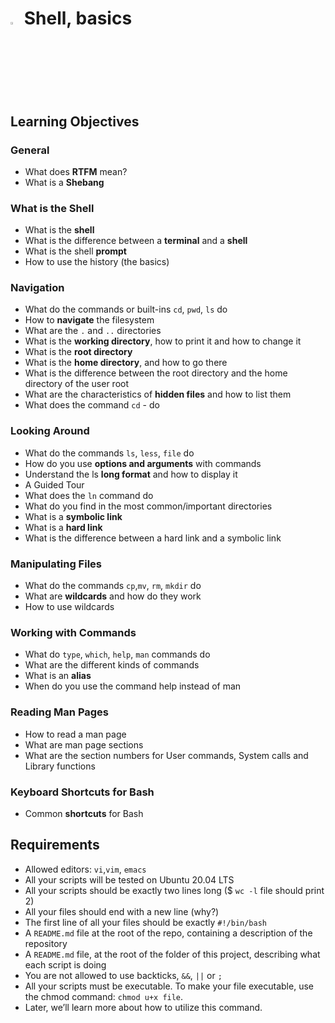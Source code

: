 # <a> <img src="https://banner2.cleanpng.com/20180705/txh/kisspng-bash-shell-script-command-line-interface-z-shell-5b3df571eaf1a4.5375084915307871859623.jpg" width=3% heigth=3% ></img></a> Shell, basics



## Learning Objectives

### General
- What does **RTFM** mean?
- What is a **Shebang**

### What is the Shell
- What is the **shell**
- What is the difference between a **terminal** and a **shell**
- What is the shell **prompt**
- How to use the history (the basics)

### Navigation
- What do the commands or built-ins `cd`, `pwd`, `ls` do
- How to **navigate** the filesystem
- What are the `.` and `..` directories
- What is the **working directory**, how to print it and how to change it
- What is the **root directory**
- What is the **home directory**, and how to go there
- What is the difference between the root directory and the home directory of the user root
- What are the characteristics of **hidden files** and how to list them
- What does the command `cd` - do

### Looking Around
- What do the commands `ls`, `less`, `file` do
- How do you use **options and arguments** with commands
- Understand the ls **long format** and how to display it
- A Guided Tour
- What does the `ln` command do
- What do you find in the most common/important directories
- What is a **symbolic link**
- What is a **hard link**
- What is the difference between a hard link and a symbolic link

### Manipulating Files
- What do the commands `cp`,`mv`, `rm`, `mkdir` do
- What are **wildcards** and how do they work
- How to use wildcards

### Working with Commands
- What do `type`, `which`, `help`, `man` commands do
- What are the different kinds of commands
- What is an **alias**
- When do you use the command help instead of man
### Reading Man Pages
- How to read a man page
- What are man page sections
- What are the section numbers for User commands, System calls and Library functions
### Keyboard Shortcuts for Bash
- Common **shortcuts** for Bash
## Requirements
- Allowed editors: `vi`,`vim`, `emacs`
- All your scripts will be tested on Ubuntu 20.04 LTS
- All your scripts should be exactly two lines long ($ `wc -l` file should print 2)
- All your files should end with a new line (why?)
- The first line of all your files should be exactly `#!/bin/bash`
- A `README.md` file at the root of the repo, containing a description of the repository
- A `README.md` file, at the root of the folder of this project, describing what each script is doing
- You are not allowed to use backticks, `&&`,  `||` or `;`
- All your scripts must be executable. To make your file executable, use the chmod command: `chmod u+x file`. 
- Later, we’ll learn more about how to utilize this command.





